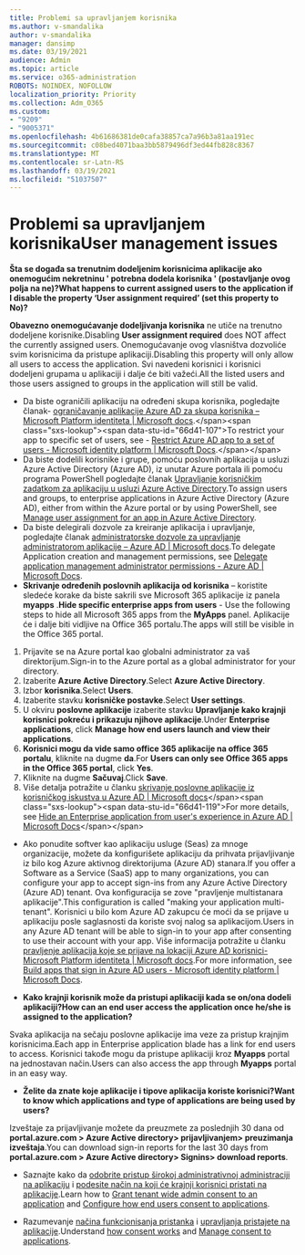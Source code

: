 ```yaml
---
title: Problemi sa upravljanjem korisnika
ms.author: v-smandalika
author: v-smandalika
manager: dansimp
ms.date: 03/19/2021
audience: Admin
ms.topic: article
ms.service: o365-administration
ROBOTS: NOINDEX, NOFOLLOW
localization_priority: Priority
ms.collection: Adm_O365
ms.custom:
- "9209"
- "9005371"
ms.openlocfilehash: 4b61686381de0cafa38857ca7a96b3a81aa191ec
ms.sourcegitcommit: c08bed4071baa3bb5879496df3ed44fb828c8367
ms.translationtype: MT
ms.contentlocale: sr-Latn-RS
ms.lasthandoff: 03/19/2021
ms.locfileid: "51037507"
---
```

# <a name="user-management-issues"></a><span data-ttu-id="66d41-102">Problemi sa upravljanjem korisnika</span><span class="sxs-lookup"><span data-stu-id="66d41-102">User management issues</span></span>

<span data-ttu-id="66d41-103">**Šta se događa sa trenutnim dodeljenim korisnicima aplikacije ako onemogućim nekretninu ' potrebna dodela korisnika ' (postavljanje ovog polja na ne)?**</span><span class="sxs-lookup"><span data-stu-id="66d41-103">**What happens to current assigned users to the application if I disable the property ‘User assignment required’ (set this property to No)?**</span></span>

<span data-ttu-id="66d41-104">**Obavezno onemogućavanje dodeljivanja korisnika** ne utiče na trenutno dodeljene korisnike.</span><span class="sxs-lookup"><span data-stu-id="66d41-104">Disabling **User assignment required** does NOT affect the currently assigned users.</span></span> <span data-ttu-id="66d41-105">Onemogućavanje ovog vlasništva dozvoliće svim korisnicima da pristupe aplikaciji.</span><span class="sxs-lookup"><span data-stu-id="66d41-105">Disabling this property will only allow all users to access the application.</span></span> <span data-ttu-id="66d41-106">Svi navedeni korisnici i korisnici dodeljeni grupama u aplikaciji i dalje će biti važeći.</span><span class="sxs-lookup"><span data-stu-id="66d41-106">All the listed users and those users assigned to groups in the application will still be valid.</span></span>

- <span data-ttu-id="66d41-107">Da biste ograničili aplikaciju na određeni skupa korisnika, pogledajte članak- [ograničavanje aplikacije Azure AD za skupa korisnika – Microsoft Platform identiteta | Microsoft docs](https://docs.microsoft.com/azure/active-directory/develop/howto-restrict-your-app-to-a-set-of-users#:~:text=Select%20the%20application%20you%20want%2cand%20set%20it%20to%20Yes.).</span><span class="sxs-lookup"><span data-stu-id="66d41-107">To restrict your app to specific set of users, see - [Restrict Azure AD app to a set of users - Microsoft identity platform | Microsoft Docs](https://docs.microsoft.com/azure/active-directory/develop/howto-restrict-your-app-to-a-set-of-users#:~:text=Select%20the%20application%20you%20want%2cand%20set%20it%20to%20Yes.).</span></span>
- <span data-ttu-id="66d41-108">Da biste dodelili korisnike i grupe, pomoću poslovnih aplikacija u usluzi Azure Active Directory (Azure AD), iz unutar Azure portala ili pomoću programa PowerShell pogledajte članak [Upravljanje korisničkim zadatkom za aplikaciju u usluzi Azure Active Directory](https://docs.microsoft.com/azure/active-directory/manage-apps/assign-user-or-group-access-portal).</span><span class="sxs-lookup"><span data-stu-id="66d41-108">To assign users and groups, to enterprise applications in Azure Active Directory (Azure AD), either from within the Azure portal or by using PowerShell, see [Manage user assignment for an app in Azure Active Directory](https://docs.microsoft.com/azure/active-directory/manage-apps/assign-user-or-group-access-portal).</span></span>
- <span data-ttu-id="66d41-109">Da biste delegirali dozvole za kreiranje aplikacija i upravljanje, pogledajte članak [administratorske dozvole za upravljanje administratorom aplikacije – Azure AD | Microsoft docs](https://docs.microsoft.com/azure/active-directory/roles/delegate-app-roles).</span><span class="sxs-lookup"><span data-stu-id="66d41-109">To delegate Application creation and management permissions, see [Delegate application management administrator permissions - Azure AD | Microsoft Docs](https://docs.microsoft.com/azure/active-directory/roles/delegate-app-roles).</span></span>
- <span data-ttu-id="66d41-110">**Skrivanje određenih poslovnih aplikacija od korisnika** – koristite sledeće korake da biste sakrili sve Microsoft 365 aplikacije iz panela **myapps** .</span><span class="sxs-lookup"><span data-stu-id="66d41-110">**Hide specific enterprise apps from users** - Use the following steps to hide all Microsoft 365 apps from the **MyApps** panel.</span></span> <span data-ttu-id="66d41-111">Aplikacije će i dalje biti vidljive na Office 365 portalu.</span><span class="sxs-lookup"><span data-stu-id="66d41-111">The apps will still be visible in the Office 365 portal.</span></span>

 1. <span data-ttu-id="66d41-112">Prijavite se na Azure portal kao globalni administrator za vaš direktorijum.</span><span class="sxs-lookup"><span data-stu-id="66d41-112">Sign-in to the Azure portal as a global administrator for your directory.</span></span> 
 2. <span data-ttu-id="66d41-113">Izaberite **Azure Active Directory**.</span><span class="sxs-lookup"><span data-stu-id="66d41-113">Select **Azure Active Directory**.</span></span> 
 3. <span data-ttu-id="66d41-114">Izbor **korisnika**.</span><span class="sxs-lookup"><span data-stu-id="66d41-114">Select **Users**.</span></span> 
 4. <span data-ttu-id="66d41-115">Izaberite stavku **korisničke postavke**.</span><span class="sxs-lookup"><span data-stu-id="66d41-115">Select **User settings**.</span></span> 
 5. <span data-ttu-id="66d41-116">U okviru **poslovne aplikacije** izaberite stavku **Upravljanje kako krajnji korisnici pokreću i prikazuju njihove aplikacije**.</span><span class="sxs-lookup"><span data-stu-id="66d41-116">Under **Enterprise applications**, click **Manage how end users launch and view their applications**.</span></span> 
 6. <span data-ttu-id="66d41-117">**Korisnici mogu da vide samo office 365 aplikacije na office 365 portalu**, kliknite na dugme **da**.</span><span class="sxs-lookup"><span data-stu-id="66d41-117">For **Users can only see Office 365 apps in the Office 365 portal**, click **Yes**.</span></span> 
 7. <span data-ttu-id="66d41-118">Kliknite na dugme **Sačuvaj**.</span><span class="sxs-lookup"><span data-stu-id="66d41-118">Click **Save**.</span></span> 
 8. <span data-ttu-id="66d41-119">Više detalja potražite u članku [skrivanje poslovne aplikacije iz korisničkog iskustva u Azure AD | Microsoft docs](https://docs.microsoft.com/azure/active-directory/manage-apps/hide-application-from-user-portal#:~:text=%20Hide%20an%20application%20from%20the%20end%20user,6%20Click%20Properties.%207%20Click%20Save.%20See%20More.)</span><span class="sxs-lookup"><span data-stu-id="66d41-119">For more details, see [Hide an Enterprise application from user's experience in Azure AD | Microsoft Docs](https://docs.microsoft.com/azure/active-directory/manage-apps/hide-application-from-user-portal#:~:text=%20Hide%20an%20application%20from%20the%20end%20user,6%20Click%20Properties.%207%20Click%20Save.%20See%20More.)</span></span>

- <span data-ttu-id="66d41-120">Ako ponudite softver kao aplikaciju usluge (Seas) za mnoge organizacije, možete da konfigurišete aplikaciju da prihvata prijavljivanje iz bilo kog Azure aktivnog direktorijuma (Azure AD) stanara.</span><span class="sxs-lookup"><span data-stu-id="66d41-120">If you offer a Software as a Service (SaaS) app to many organizations, you can configure your app to accept sign-ins from any Azure Active Directory (Azure AD) tenant.</span></span> <span data-ttu-id="66d41-121">Ova konfiguracija se zove "pravljenje multistanara aplikacije".</span><span class="sxs-lookup"><span data-stu-id="66d41-121">This configuration is called "making your application multi-tenant".</span></span> <span data-ttu-id="66d41-122">Korisnici u bilo kom Azure AD zakupcu će moći da se prijave u aplikaciju posle saglasnosti da koriste svoj nalog sa aplikacijom.</span><span class="sxs-lookup"><span data-stu-id="66d41-122">Users in any Azure AD tenant will be able to sign-in to your app after consenting to use their account with your app.</span></span> <span data-ttu-id="66d41-123">Više informacija potražite u članku [pravljenje aplikacija koje se prijave na lokaciji Azure AD korisnici-Microsoft Platform identiteta | Microsoft docs](https://docs.microsoft.com/azure/active-directory/develop/howto-convert-app-to-be-multi-tenant).</span><span class="sxs-lookup"><span data-stu-id="66d41-123">For more information, see [Build apps that sign in Azure AD users - Microsoft identity platform | Microsoft Docs](https://docs.microsoft.com/azure/active-directory/develop/howto-convert-app-to-be-multi-tenant).</span></span>

- <span data-ttu-id="66d41-124">**Kako krajnji korisnik može da pristupi aplikaciji kada se on/ona dodeli aplikaciji?**</span><span class="sxs-lookup"><span data-stu-id="66d41-124">**How can an end user access the application once he/she is assigned to the application?**</span></span>

<span data-ttu-id="66d41-125">Svaka aplikacija na sečaju poslovne aplikacije ima veze za pristup krajnjim korisnicima.</span><span class="sxs-lookup"><span data-stu-id="66d41-125">Each app in Enterprise application blade has a link for end users to access.</span></span> <span data-ttu-id="66d41-126">Korisnici takođe mogu da pristupe aplikaciji kroz **Myapps** portal na jednostavan način.</span><span class="sxs-lookup"><span data-stu-id="66d41-126">Users can also access the app through **Myapps** portal in an easy way.</span></span>

- <span data-ttu-id="66d41-127">**Želite da znate koje aplikacije i tipove aplikacija koriste korisnici?**</span><span class="sxs-lookup"><span data-stu-id="66d41-127">**Want to know which applications and type of applications are being used by users?**</span></span>

<span data-ttu-id="66d41-128">Izveštaje za prijavljivanje možete da preuzmete za poslednjih 30 dana od **portal.azure.com > Azure Active directory> prijavljivanjem> preuzimanja izveštaja**.</span><span class="sxs-lookup"><span data-stu-id="66d41-128">You can download sign-in reports for the last 30 days from **portal.azure.com > Azure Active directory> Signins> download reports**.</span></span>

- <span data-ttu-id="66d41-129">Saznajte kako da [odobrite pristup širokoj administrativnoj administraciji na aplikaciju](https://docs.microsoft.com/azure/active-directory/manage-apps/grant-admin-consent) i [podesite način na koji će krajnji korisnici pristati na aplikacije](https://docs.microsoft.com/azure/active-directory/manage-apps/configure-user-consent).</span><span class="sxs-lookup"><span data-stu-id="66d41-129">Learn how to [Grant tenant wide admin consent to an application](https://docs.microsoft.com/azure/active-directory/manage-apps/grant-admin-consent) and [Configure how end users consent to applications](https://docs.microsoft.com/azure/active-directory/manage-apps/configure-user-consent).</span></span>

- <span data-ttu-id="66d41-130">Razumevanje [načina funkcionisanja pristanka](https://docs.microsoft.com/azure/active-directory/develop/v2-permissions-and-consent) i [upravljanja pristajete na aplikacije](https://docs.microsoft.com/azure/active-directory/manage-apps/manage-consent-requests).</span><span class="sxs-lookup"><span data-stu-id="66d41-130">Understand [how consent works](https://docs.microsoft.com/azure/active-directory/develop/v2-permissions-and-consent) and [Manage consent to applications](https://docs.microsoft.com/azure/active-directory/manage-apps/manage-consent-requests).</span></span>


